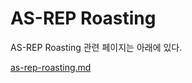 # AS-REP Roasting

AS-REP Roasting 관련 페이지는 아래에 있다.&#x20;

[as-rep-roasting.md](../../credential-access/kerberos/as-rep-roasting.md "mention")
